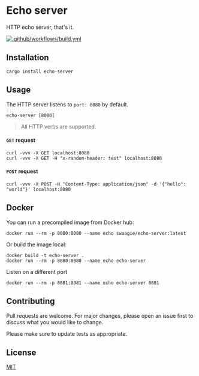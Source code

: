 # Echo server

HTTP echo server, that's it.

[![.github/workflows/build.yml](https://github.com/Swaagie/echo-server/actions/workflows/build.yml/badge.svg)](https://github.com/Swaagie/echo-server/actions/workflows/build.yml)

## Installation

```console
cargo install echo-server
```

## Usage

The HTTP server listens to `port: 8080` by default.

```console
echo-server [8080]
```

> All HTTP verbs are supported.

#### `GET` request

```console
curl -vvv -X GET localhost:8080
curl -vvv -X GET -H "x-random-header: test" localhost:8080
```

#### `POST` request

```console
curl -vvv -X POST -H "Content-Type: application/json" -d '{"hello": "world"}' localhost:8080
```

## Docker

You can run a precompiled image from Docker hub:

```console
docker run --rm -p 8080:8080 --name echo swaagie/echo-server:latest
```

Or build the image local:

```console
docker build -t echo-server .
docker run --rm -p 8080:8080 --name echo echo-server
```

Listen on a different port

```console
docker run --rm -p 8081:8081 --name echo echo-server 8081
```

## Contributing

Pull requests are welcome. For major changes, please open an issue first to discuss what you would like to change.

Please make sure to update tests as appropriate.

## License

[MIT]

[MIT]: https://choosealicense.com/licenses/mit/
[hub]: https://hub.docker.com/repository/docker/swaagie/echo-server